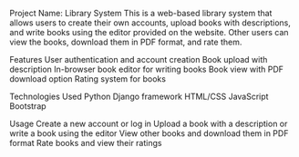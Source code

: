 Project Name: Library System
This is a web-based library system that allows users to create their own accounts, upload books with descriptions, and write books using the editor provided on the website. Other users can view the books, download them in PDF format, and rate them.

Features
User authentication and account creation
Book upload with description
In-browser book editor for writing books
Book view with PDF download option
Rating system for books

Technologies Used
Python
Django framework
HTML/CSS
JavaScript
Bootstrap

Usage
Create a new account or log in
Upload a book with a description or write a book using the editor
View other books and download them in PDF format
Rate books and view their ratings
